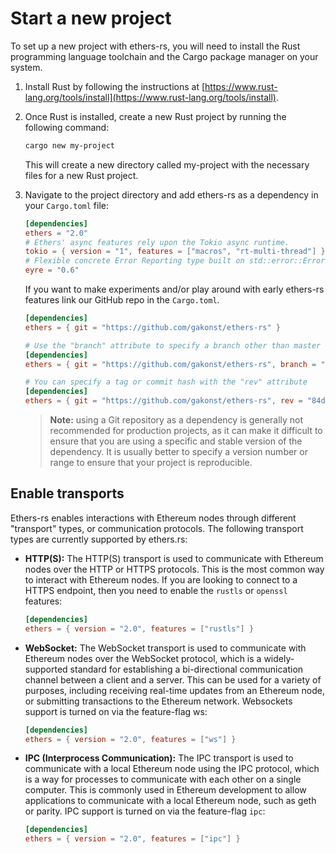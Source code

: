 # Start a new project

To set up a new project with ethers-rs, you will need to install the Rust programming language toolchain and the Cargo package manager on your system.

1. Install Rust by following the instructions at [https://www.rust-lang.org/tools/install](https://www.rust-lang.org/tools/install).
2. Once Rust is installed, create a new Rust project by running the following command:

    ```bash
    cargo new my-project
    ```

    This will create a new directory called my-project with the necessary files for a new Rust project.

3. Navigate to the project directory and add ethers-rs as a dependency in your `Cargo.toml` file:

    ```toml
    [dependencies]
    ethers = "2.0"
    # Ethers' async features rely upon the Tokio async runtime.
    tokio = { version = "1", features = ["macros", "rt-multi-thread"] }
    # Flexible concrete Error Reporting type built on std::error::Error with customizable Reports
    eyre = "0.6"
    ```

    If you want to make experiments and/or play around with early ethers-rs features link our GitHub repo in the `Cargo.toml`.

    ```toml
    [dependencies]
    ethers = { git = "https://github.com/gakonst/ethers-rs" }

    # Use the "branch" attribute to specify a branch other than master
    [dependencies]
    ethers = { git = "https://github.com/gakonst/ethers-rs", branch = "branch-name" }

    # You can specify a tag or commit hash with the "rev" attribute
    [dependencies]
    ethers = { git = "https://github.com/gakonst/ethers-rs", rev = "84dda78" }
    ```

    > **Note:** using a Git repository as a dependency is generally not recommended
    > for production projects, as it can make it difficult to ensure that you are using
    > a specific and stable version of the dependency.
    > It is usually better to specify a version number or range to ensure that your project
    > is reproducible.

## Enable transports

Ethers-rs enables interactions with Ethereum nodes through different "transport" types, or communication protocols.
The following transport types are currently supported by ethers.rs:

-   **HTTP(S):** The HTTP(S) transport is used to communicate with Ethereum nodes over the HTTP or HTTPS protocols. This is the most common way to interact with Ethereum nodes. If you are looking to connect to a HTTPS endpoint, then you need to enable the `rustls` or `openssl` features:

    ```toml
    [dependencies]
    ethers = { version = "2.0", features = ["rustls"] }
    ```

-   **WebSocket:** The WebSocket transport is used to communicate with Ethereum nodes over the WebSocket protocol, which is a widely-supported standard for establishing a bi-directional communication channel between a client and a server. This can be used for a variety of purposes, including receiving real-time updates from an Ethereum node, or submitting transactions to the Ethereum network. Websockets support is turned on via the feature-flag ws:

    ```toml
    [dependencies]
    ethers = { version = "2.0", features = ["ws"] }
    ```

-   **IPC (Interprocess Communication):** The IPC transport is used to communicate with a local Ethereum node using the IPC protocol, which is a way for processes to communicate with each other on a single computer. This is commonly used in Ethereum development to allow applications to communicate with a local Ethereum node, such as geth or parity. IPC support is turned on via the feature-flag `ipc`:

    ```toml
    [dependencies]
    ethers = { version = "2.0", features = ["ipc"] }
    ```

